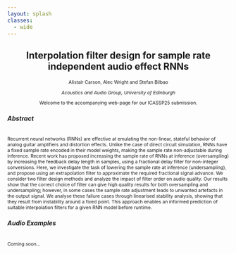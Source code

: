 ```yaml
---
layout: splash
classes:
  - wide
---
```

<h2 align="center">Interpolation filter design for sample rate independent audio effect RNNs</h2>
<p style="font-size: 0.75em" align="center">
Alistair Carson, Alec Wright and Stefan Bilbao
</p>
<p style="font-size: 0.75em" align="center"><i>Acoustics and Audio Group, University of Edinburgh</i></p>

<p style="font-size: 0.75em" align="center">
Welcome to the accompanying web-page for our ICASSP25 submission.</p>
<p style="font-size: 0.75em" align="center">
</p>




###### <b>Abstract</b>
<p style="font-size: 0.75em">
Recurrent neural networks (RNNs) are effective at emulating the non-linear, stateful behavior of analog guitar amplifiers and distortion effects. Unlike the case of direct circuit simulation, RNNs have a fixed sample rate encoded in their model weights, making the sample rate non-adjustable during inference. Recent work has proposed increasing the sample rate of RNNs at inference (oversampling) by increasing the feedback delay length in samples, using a fractional delay filter for non-integer conversions. Here, we investigate the task of lowering the sample rate at inference (undersampling), and propose using an extrapolation filter to approximate the required fractional signal advance. We consider two filter design methods and analyze the impact of filter order on audio quality. Our results show that the correct choice of filter can give high quality results for both oversampling and undersampling; however, in some cases the sample rate adjustment leads to unwanted artefacts in the output signal. We analyse these failure cases through linearised stability analysis, showing that they result from instability around a fixed point. This approach enables an informed prediction of suitable interpolation filters for a given RNN model before runtime. 
</p>


###### <b>Audio Examples</b>
<p style="font-size: 0.75em">
Coming soon...
</p>
